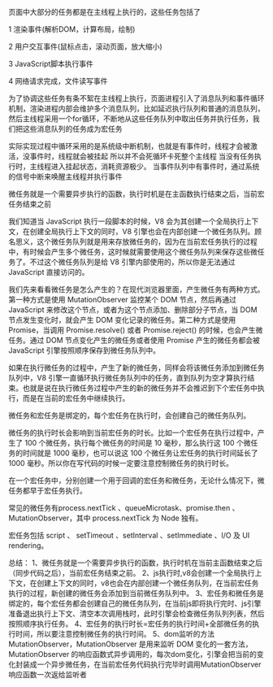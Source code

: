 
页面中大部分的任务都是在主线程上执行的，这些任务包括了

1 渲染事件(解析DOM，计算布局，绘制)

2 用户交互事件(鼠标点击，滚动页面，放大缩小)

3 JavaScript脚本执行事件

4 网络请求完成，文件读写事件

为了协调这些任务有条不絮在主线程上执行，页面进程引入了消息队列和事件循环机制，渲染进程内部会维护多个消息队列，比如延迟执行队列和普通的消息队列，然后主线程采用一个for循环，不断地从这些任务队列中取出任务并执行任务，我们把这些消息队列的任务成为宏任务

实际实现过程中循环采用的是系统级中断机制，也就是有事件时，线程才会被激活，没事件时，线程就会被挂起 所以并不会死循环卡死整个主线程 当没有任务执行时，主线程进入挂起状态，消耗资源极少。 当事件队列中有事件时，通过系统的信号中断来唤醒主线程并执行事件

微任务就是一个需要异步执行的函数，执行时机是在主函数执行结束之后，当前宏任务结束之前

我们知道当 JavaScript 执行一段脚本的时候，V8 会为其创建一个全局执行上下文，在创建全局执行上下文的同时，V8 引擎也会在内部创建一个微任务队列。顾名思义，这个微任务队列就是用来存放微任务的，因为在当前宏任务执行的过程中，有时候会产生多个微任务，这时候就需要使用这个微任务队列来保存这些微任务了。不过这个微任务队列是给 V8 引擎内部使用的，所以你是无法通过 JavaScript 直接访问的。


我们先来看看微任务是怎么产生的？在现代浏览器里面，产生微任务有两种方式。第一种方式是使用 MutationObserver 监控某个 DOM 节点，然后再通过 JavaScript 来修改这个节点，或者为这个节点添加、删除部分子节点，当 DOM 节点发生变化时，就会产生 DOM 变化记录的微任务。第二种方式是使用 Promise，当调用 Promise.resolve() 或者 Promise.reject() 的时候，也会产生微任务。通过 DOM 节点变化产生的微任务或者使用 Promise 产生的微任务都会被 JavaScript 引擎按照顺序保存到微任务队列中。


如果在执行微任务的过程中，产生了新的微任务，同样会将该微任务添加到微任务队列中，V8 引擎一直循环执行微任务队列中的任务，直到队列为空才算执行结束。也就是说在执行微任务过程中产生的新的微任务并不会推迟到下个宏任务中执行，而是在当前的宏任务中继续执行。

微任务和宏任务是绑定的，每个宏任务在执行时，会创建自己的微任务队列。

微任务的执行时长会影响到当前宏任务的时长。比如一个宏任务在执行过程中，产生了 100 个微任务，执行每个微任务的时间是 10 毫秒，那么执行这 100 个微任务的时间就是 1000 毫秒，也可以说这 100 个微任务让宏任务的执行时间延长了 1000 毫秒。所以你在写代码的时候一定要注意控制微任务的执行时长。

在一个宏任务中，分别创建一个用于回调的宏任务和微任务，无论什么情况下，微任务都早于宏任务执行。

常见的微任务有process.nextTick 、queueMicrotask、promise.then 、MutationObserver，其中 process.nextTick 为 Node 独有。

宏任务包括 script 、 setTimeout 、setInterval 、setImmediate 、I/O 及 UI rendering。

总结：
1、微任务就是一个需要异步执行的函数，执行时机在当前主函数结束之后（同步代码之后），当前宏任务结束之前。 
2、js执行时,v8会创建一个全局执行上下文，在创建上下文的同时，v8也会在内部创建一个微任务队列，在当前宏任务执行的过程，新创建的微任务会添加到当前微任务队列中。 
3、宏任务和微任务是绑定的，每个宏任务都会创建自己的微任务队列，在当前js即将执行完时、js引擎准备退出执行上下文、清空本次调用栈时，此时引擎会检查微任务队列列表，然后按照顺序执行任务。 
4、宏任务的执行时长=宏任务的执行时间+全部微任务的执行时间，所以要注意控制微任务的执行时间。
5、dom监听的方法MutationObserver，MutationObserver 是用来监听 DOM 变化的一套方法，MutationObserver 的响应函数式异步调用的，每次dom变化，引擎会把当前的变化封装成一个异步微任务，在当前宏任务代码执行完毕时调用MutationObserver 响应函数一次返给监听者